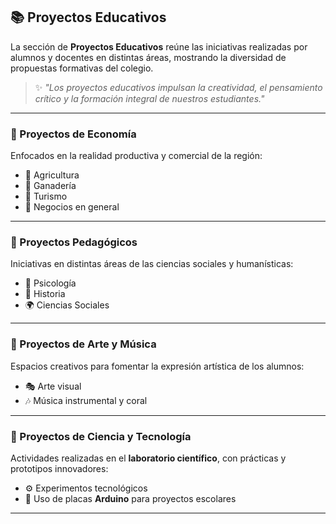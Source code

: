 ## 📚 Proyectos Educativos

La sección de **Proyectos Educativos** reúne las iniciativas realizadas por alumnos y docentes en distintas áreas, mostrando la diversidad de propuestas formativas del colegio.

> ✨ _"Los proyectos educativos impulsan la creatividad, el pensamiento crítico y la formación integral de nuestros estudiantes."_

---

### 🌾 Proyectos de Economía

Enfocados en la realidad productiva y comercial de la región:

- 🌱 Agricultura
- 🐄 Ganadería
- 🧳 Turismo
- 💼 Negocios en general

---

### 🏫 Proyectos Pedagógicos

Iniciativas en distintas áreas de las ciencias sociales y humanísticas:

- 🧠 Psicología
- 📖 Historia
- 🌍 Ciencias Sociales

---

### 🎨 Proyectos de Arte y Música

Espacios creativos para fomentar la expresión artística de los alumnos:

- 🎭 Arte visual
- 🎶 Música instrumental y coral

---

### 🔬 Proyectos de Ciencia y Tecnología

Actividades realizadas en el **laboratorio científico**, con prácticas y prototipos innovadores:

- ⚙️ Experimentos tecnológicos
- 🤖 Uso de placas **Arduino** para proyectos escolares

---
